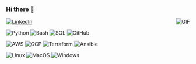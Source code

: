 
### Hi there 👋

<img align="right" alt="GIF" src="https://media.giphy.com/media/13HgwGsXF0aiGY/giphy.gif" />

[![LinkedIn](https://img.shields.io/badge/-Linkedin-0077B5?style=for-the-badge&logo=linkedin&logoColor=white)](https://www.linkedin.com/in/amadotejada/)

![Python](https://img.shields.io/badge/-Python-F4A460?style=flat&logo=python)
![Bash](https://img.shields.io/badge/-Bash-F4A460?style=flat&logo=linux)
![SQL](https://img.shields.io/badge/-SQL-ADD8E6?style=flat&logo=postgresql)
![GitHub](https://img.shields.io/badge/-GitHub-F5F5F5?style=flat&logo=github&logoColor=181717)

![AWS](https://img.shields.io/badge/-AWS-FAEBD7?style=flat&logo=amazon&logoColor=181717)
![GCP](https://img.shields.io/badge/-GCP-6495ED?style=flat&logo=google&logoColor=181717)
![Terraform](https://img.shields.io/badge/-Terraform-FFC300?style=flat&logo=Terraform&logoColor=181717)
![Ansible](https://img.shields.io/badge/-Ansible-FFFFFF?style=flat&logo=ansible&logoColor=181717)

![Linux](https://img.shields.io/badge/-Linux-222222?style=flat&logo=linux&logoColor=FCC624)
![MacOS](https://img.shields.io/badge/-MacOS-444444?style=flat&logo=Apple&logoColor=7E4798)
![Windows](https://img.shields.io/badge/-Windows-444444?style=flat&logo=frame&logoColor=7E4798)
